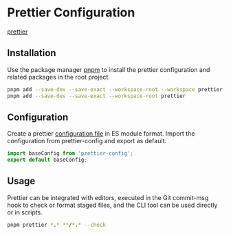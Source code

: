 # Prettier Configuration

[prettier](https://prettier.io/)

## Installation

Use the package manager [pnpm](https://pnpm.io/) to install the prettier configuration and related packages in the root project.

```bash
pnpm add --save-dev --save-exact --workspace-root --workspace prettier-config
pnpm add --save-dev --save-exact --workspace-root prettier
```

## Configuration

Create a prettier [configuration file](https://prettier.io/docs/en/configuration) in ES module format. Import the configuration from prettier-config and export as default.

```javascript
import baseConfig from 'prettier-config';
export default baseConfig;
```

## Usage

Prettier can be integrated with editors, executed in the Git commit-msg hook to check or format staged files, and the CLI tool can be used directly or in scripts.

```bash
pnpm prettier *.* **/*.* --check
```
